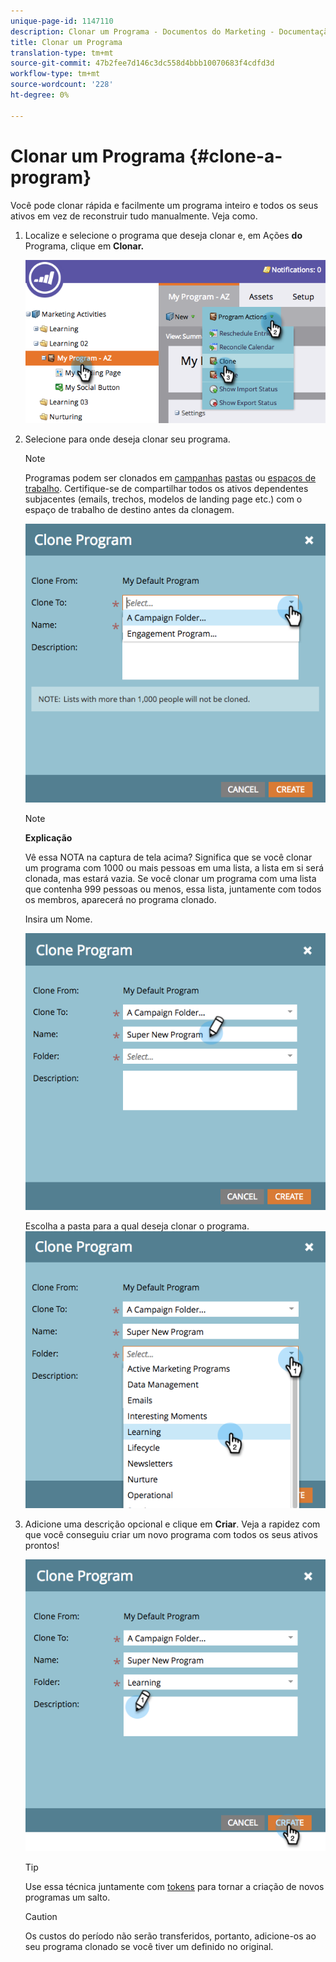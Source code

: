 ```yaml
---
unique-page-id: 1147110
description: Clonar um Programa - Documentos do Marketing - Documentação do produto
title: Clonar um Programa
translation-type: tm+mt
source-git-commit: 47b2fee7d146c3dc558d4bbb10070683f4cdfd3d
workflow-type: tm+mt
source-wordcount: '228'
ht-degree: 0%

---
```



# Clonar um Programa {#clone-a-program}

Você pode clonar rápida e facilmente um programa inteiro e todos os seus ativos em vez de reconstruir tudo manualmente. Veja como.

1. Localize e selecione o programa que deseja clonar e, em Ações **do** Programa, clique em **Clonar.**

   ![](assets/image2014-9-5-14-3a31-3a49.png)

1. Selecione para onde deseja clonar seu programa.

   >[!NOTE]
   >
   >Programas podem ser clonados em [campanhas](../../../../product-docs/core-marketo-concepts/miscellaneous/create-new-campaign-folder.md) [pastas](../../../../product-docs/core-marketo-concepts/miscellaneous/create-new-campaign-folder.md) ou [espaços de trabalho](../../../../product-docs/administration/workspaces-and-person-partitions/create-a-new-workspace.md). Certifique-se de compartilhar todos os ativos dependentes subjacentes (emails, trechos, modelos de landing page etc.) com o espaço de trabalho de destino antes da clonagem.

   ![](assets/cloneto.png)

   >[!NOTE]
   >
   >**Explicação**
   >
   >
   >Vê essa NOTA na captura de tela acima? Significa que se você clonar um programa com 1000 ou mais pessoas em uma lista, a lista em si será clonada, mas estará vazia. Se você clonar um programa com uma lista que contenha 999 pessoas ou menos, essa lista, juntamente com todos os membros, aparecerá no programa clonado.

   Insira um Nome.

   ![](assets/cloneprogramname.png)

   Escolha a pasta para a qual deseja clonar o programa.
   ![](assets/choosefolderclone.png)

1. Adicione uma descrição opcional e clique em **Criar**. Veja a rapidez com que você conseguiu criar um novo programa com todos os seus ativos prontos!

   ![](assets/createclone.png)

   >[!TIP]
   >
   >Use essa técnica juntamente com [tokens](http://docs.marketo.com/display/docs/using+tokens) para tornar a criação de novos programas um salto.

   >[!CAUTION]
   >
   >Os custos do período não serão transferidos, portanto, adicione-os ao seu programa clonado se você tiver um definido no original.

